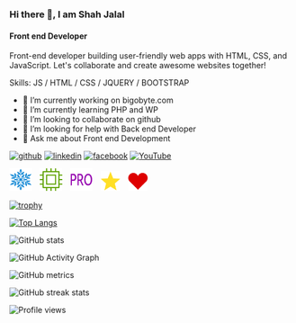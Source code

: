 ### Hi there 👋, I am Shah Jalal
#### Front end Developer
Front-end developer building user-friendly web apps with HTML, CSS, and JavaScript. Let's collaborate and create awesome websites together!

Skills:  JS / HTML / CSS / JQUERY / BOOTSTRAP

- 🔭 I’m currently working on bigobyte.com 
- 🌱 I’m currently learning PHP and WP 
- 👯 I’m looking to collaborate on github 
- 🤔 I’m looking for help with Back end Developer 
- 💬 Ask me about Front end Development 


[<img src='https://cdn.jsdelivr.net/npm/simple-icons@3.0.1/icons/github.svg' alt='github' height='40'>](https://github.com/https://github.com/shahjalaluser)  [<img src='https://cdn.jsdelivr.net/npm/simple-icons@3.0.1/icons/linkedin.svg' alt='linkedin' height='40'>](https://www.linkedin.com/in/https://www.linkedin.com/in/innovate-script-68a42427b//)  [<img src='https://cdn.jsdelivr.net/npm/simple-icons@3.0.1/icons/facebook.svg' alt='facebook' height='40'>](https://www.facebook.com/https://www.facebook.com/shahjalal.islam.71271)  [<img src='https://cdn.jsdelivr.net/npm/simple-icons@3.0.1/icons/youtube.svg' alt='YouTube' height='40'>](https://www.youtube.com/channel/https://www.youtube.com/channel/UCJT4QD1PM78AriLZw6BlUcQ)  

<a href='https://archiveprogram.github.com/'><img src='https://raw.githubusercontent.com/acervenky/animated-github-badges/master/assets/acbadge.gif' width='40' height='40'></a> <a href='https://docs.github.com/en/developers'><img src='https://raw.githubusercontent.com/acervenky/animated-github-badges/master/assets/devbadge.gif' width='40' height='40'></a> <a href='https://github.com/pricing'><img src='https://raw.githubusercontent.com/acervenky/animated-github-badges/master/assets/pro.gif' width='40' height='40'></a> <a href='https://stars.github.com/'><img src='https://raw.githubusercontent.com/acervenky/animated-github-badges/master/assets/starbadge.gif' width='35' height='35'></a> <a href='https://docs.github.com/en/github/supporting-the-open-source-community-with-github-sponsors'><img src='https://raw.githubusercontent.com/acervenky/animated-github-badges/master/assets/sponsorbadge.gif' width='35' height='35'></a> 

[![trophy](https://github-profile-trophy.vercel.app/?username=https://github.com/shahjalaluser)](https://github.com/ryo-ma/github-profile-trophy)

[![Top Langs](https://github-readme-stats.vercel.app/api/top-langs/?username=https://github.com/shahjalaluser)](https://github.com/anuraghazra/github-readme-stats)

![GitHub stats](https://github-readme-stats.vercel.app/api?username=https://github.com/shahjalaluser&show_icons=true&count_private=true)  

![GitHub Activity Graph](https://activity-graph.herokuapp.com/graph?username=https://github.com/shahjalaluser)  

![GitHub metrics](https://metrics.lecoq.io/https://github.com/shahjalaluser)  

![GitHub streak stats](https://streak-stats.demolab.com/?user=https://github.com/shahjalaluser)  

![Profile views](https://gpvc.arturio.dev/https://github.com/shahjalaluser)  
